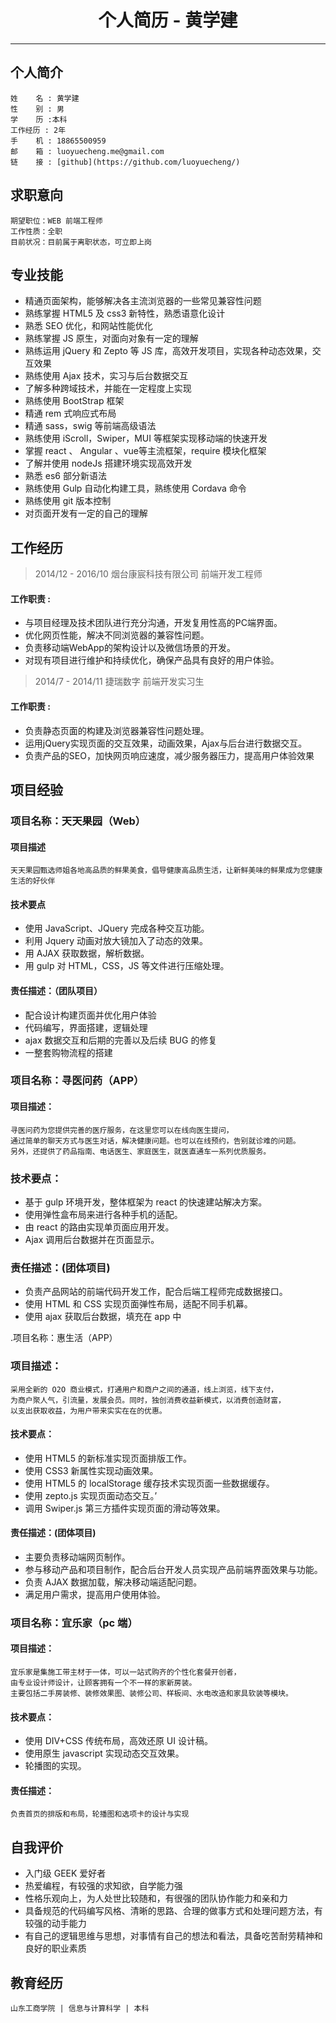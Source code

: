 # <center>个人简历 - 黄学建</center>

-----------

## 个人简介

	姓    名 : 黄学建
	性    别 : 男
	学    历 :本科
	工作经历 : 2年
	手    机 : 18865500959
	邮    箱 : luoyuecheng.me@gmail.com
	链    接 : [github](https://github.com/luoyuecheng/)

## 求职意向

	期望职位：WEB 前端工程师
	工作性质：全职
	目前状况：目前属于离职状态，可立即上岗

## 专业技能

* 精通页面架构，能够解决各主流浏览器的一些常见兼容性问题
* 熟练掌握 HTML5 及 css3 新特性，熟悉语意化设计
* 熟悉 SEO 优化，和网站性能优化
* 熟练掌握 JS 原生，对面向对象有一定的理解
* 熟练运用 jQuery 和 Zepto 等 JS 库，高效开发项目，实现各种动态效果，交互效果
* 熟练使用 Ajax 技术，实习与后台数据交互
* 了解多种跨域技术，并能在一定程度上实现
* 熟练使用 BootStrap 框架
* 精通 rem 式响应式布局
* 精通 sass，swig 等前端高级语法
* 熟练使用 iScroll，Swiper，MUI 等框架实现移动端的快速开发
* 掌握 react 、 Angular 、vue等主流框架，require 模块化框架
* 了解并使用 nodeJs 搭建环境实现高效开发
* 熟悉 es6 部分新语法
* 熟练使用 Gulp 自动化构建工具，熟练使用 Cordava 命令
* 熟练使用 git 版本控制
* 对页面开发有一定的自己的理解

## 工作经历

> 2014/12 - 2016/10  烟台康宸科技有限公司        前端开发工程师

#### 工作职责 :

* 与项目经理及技术团队进行充分沟通，开发复用性高的PC端界面。
* 优化网页性能，解决不同浏览器的兼容性问题。
* 负责移动端WebApp的架构设计以及微信场景的开发。
* 对现有项目进行维护和持续优化，确保产品具有良好的用户体验。

> 2014/7 - 2014/11   捷瑞数字       前端开发实习生

#### 工作职责 :

* 负责静态页面的构建及浏览器兼容性问题处理。
*  运用jQuery实现页面的交互效果，动画效果，Ajax与后台进行数据交互。
* 负责产品的SEO，加快网页响应速度，减少服务器压力，提高用户体验效果

## 项目经验

### 项目名称：天天果园（Web）

#### 项目描述

	天天果园甄选师姐各地高品质的鲜果美食，倡导健康高品质生活，让新鲜美味的鲜果成为您健康生活的好伙伴

#### 技术要点

* 使用 JavaScript、JQuery 完成各种交互功能。
* 利用 Jquery 动画对放大镜加入了动态的效果。
* 用 AJAX 获取数据，解析数据。
* 用 gulp 对 HTML，CSS，JS 等文件进行压缩处理。

#### 责任描述：（团队项目）

* 配合设计构建页面并优化用户体验
* 代码编写，界面搭建，逻辑处理
* ajax 数据交互和后期的完善以及后续 BUG 的修复
* 一整套购物流程的搭建

### 项目名称：寻医问药（APP）

#### 项目描述：

	寻医问药为您提供完善的医疗服务，在这里您可以在线向医生提问，
	通过简单的聊天方式与医生对话，解决健康问题。也可以在线预约，告别就诊难的问题。
	另外，还提供了药品指南、电话医生、家庭医生，就医直通车一系列优质服务。

### 技术要点：

* 基于 gulp 环境开发，整体框架为 react 的快速建站解决方案。
* 使用弹性盒布局来进行各种手机的适配。
* 由 react 的路由实现单页面应用开发。
* Ajax 调用后台数据并在页面显示。

### 责任描述：(团体项目)

* 负责产品网站的前端代码开发工作，配合后端工程师完成数据接口。
* 使用 HTML 和 CSS 实现页面弹性布局，适配不同手机幕。
* 使用 ajax 获取后台数据，填充在 app 中

.项目名称：惠生活（APP）


### 项目描述：

	采用全新的 O2O 商业模式，打通用户和商户之间的通道，线上浏览，线下支付，
	为商户聚人气，引流量，发展会员。同时，独创消费收益新模式，以消费创造财富，
	以支出获取收益，为用户带来实实在在的优惠。

#### 技术要点：
* 使用 HTML5 的新标准实现页面排版工作。
* 使用 CSS3 新属性实现动画效果。
* 使用 HTML5 的 localStorage 缓存技术实现页面一些数据缓存。
* 使用 zepto.js 实现页面动态交互。’
* 调用 Swiper.js 第三方插件实现页面的滑动等效果。

#### 责任描述：(团体项目)

* 主要负责移动端网页制作。
* 参与移动产品和项目制作，配合后台开发人员实现产品前端界面效果与功能。
* 负责 AJAX 数据加载，解决移动端适配问题。
* 满足用户需求，提高用户使用体验。

### 项目名称：宜乐家（pc 端）

#### 项目描述：

	宜乐家是集施工带主材于一体，可以一站式购齐的个性化套餐开创者，
	由专业设计师设计，让顾客拥有一个不一样的家新房装。
	主要包括二手房装修、装修效果图、装修公司、样板间、水电改造和家具软装等模块。

#### 技术要点：
* 使用 DIV+CSS 传统布局，高效还原 UI 设计稿。
* 使用原生 javascript 实现动态交互效果。
* 轮播图的实现。

#### 责任描述：

	负责首页的排版和布局，轮播图和选项卡的设计与实现

## 自我评价

* 入门级 GEEK 爱好者
* 热爱编程，有较强的求知欲，自学能力强
* 性格乐观向上，为人处世比较随和，有很强的团队协作能力和亲和力
* 具备规范的代码编写风格、清晰的思路、合理的做事方式和处理问题方法，有较强的动手能力
* 有自己的逻辑思维与思想，对事情有自己的想法和看法，具备吃苦耐劳精神和良好的职业素质

## 教育经历

	山东工商学院 | 信息与计算科学 | 本科